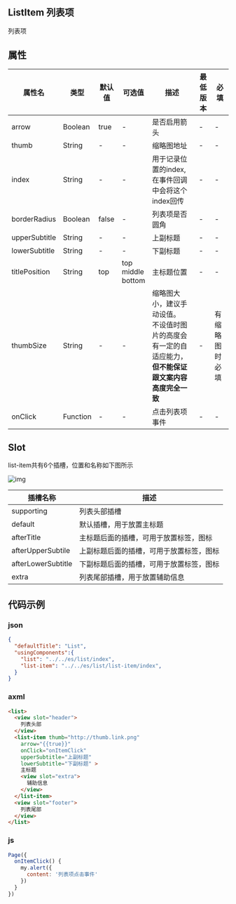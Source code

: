 ## ListItem 列表项

列表项

## 属性

| 属性名        | 类型    | 默认值 | 可选值                     | 描述                                               | 最低版本 | 必填           |
| ------------- | ------- | ------ | -------------------------- | -------------------------------------------------- | -------- | -------------- |
| arrow         | Boolean | true   | -                          | 是否启用箭头                                       | -        | -              |
| thumb         | String  | -      | -                          | 缩略图地址                                         | -        | -              |
| index         | String  | -      | -                          | 用于记录位置的index, 在事件回调中会将这个index回传 | -        | -              |
| borderRadius  | Boolean | false  | -                          | 列表项是否圆角                                     | -        | -              |
| upperSubtitle | String  | -      | -                          | 上副标题                                           | -        | -              |
| lowerSubtitle | String  | -      | -                          | 下副标题                                           | -        | -              |
| titlePosition | String  | top    | top<br/> middle<br/>bottom | 主标题位置                                         | -        | -              |
| thumbSize     | String  | - | - | 缩略图大小，建议手动设值。<br/> 不设值时图片的高度会有一定的自适应能力，**但不能保证跟文案内容高度完全一致** | - | 有缩略图时必填 |
| onClick       | Function| -      | -                          | 点击列表项事件                                       | -        | -              |



## Slot

list-item共有6个插槽，位置和名称如下图所示

![img](https://gw.alipayobjects.com/mdn/rms_ce4c6f/afts/img/A*iw6UQKNO-MAAAAAAAAAAAABkARQnAQ)



| 插槽名称           | 描述                                     |
| ------------------ | ---------------------------------------- |
| supporting         | 列表头部插槽                             |
| default            | 默认插槽，用于放置主标题                 |
| afterTitle         | 主标题后面的插槽，可用于放置标签，图标   |
| afterUpperSubtile  | 上副标题后面的插槽，可用于放置标签，图标 |
| afterLowerSubtitle | 下副标题后面的插槽，可用于放置标签，图标 |
| extra              | 列表尾部插槽，用于放置辅助信息           |

## 代码示例
### json
```json
{
  "defaultTitle": "List",
  "usingComponents":{
    "list": "../../es/list/index",
    "list-item": "../../es/list/list-item/index",
  }
}
```

### axml
```html
<list>
  <view slot="header">
    列表头部
  </view>
  <list-item thumb="http://thumb.link.png" 
    arrow="{{true}}" 
    onClick="onItemClick" 
    upperSubtitle="上副标题" 
    lowerSubtitle="下副标题" >
    主标题
    <view slot="extra">
      辅助信息
    </view>
  </list-item>
  <view slot="footer">
    列表尾部
  </view>
</list>
```

### js
```javascript
Page({
  onItemClick() {
    my.alert({
      content: '列表项点击事件'
    })
  }
})
```